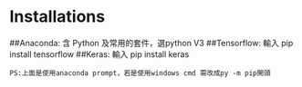 # Installations
##Anaconda: 
	含 Python 及常用的套件，選python V3
##Tensorflow: 
	輸入 pip install tensorflow
##Keras: 
	輸入 pip install keras
	
	PS:上面是使用anaconda prompt，若是使用windows cmd 需改成py -m pip開頭
